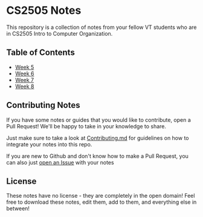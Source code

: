 # CS2505 Notes
This repository is a collection of notes from your fellow VT students
who are in CS2505 Intro to Computer Organization.

## Table of Contents
- [Week 5](week-5/README.md)
- [Week 6](week-6/README.md)
- [Week 7](week-7/README.md)
- [Week 8](week-8/README.md)

## Contributing Notes
If you have some notes or guides that you would like to contribute,
open a Pull Request!
We'll be happy to take in your knowledge to share.

Just make sure to take a look at [Contributing.md](CONTRIBUTING.md) for
guidelines on how to integrate your notes into this repo.

If you are new to Github and don't know how to make a Pull Request,
you can also just
[open an Issue](https://github.com/Stephen-Hamilton-C/cs2505-notes/issues/new?assignees=Stephen-Hamilton-C&labels=new+note&template=note-contrbution.md&title=New+Note+Contribution)
with your notes

## License
These notes have no license - they are completely in the open domain!
Feel free to download these notes, edit them, add to them,
and everything else in between!
